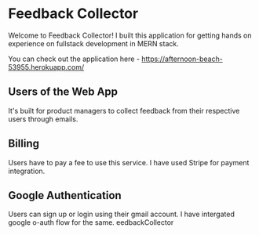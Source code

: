 # Feedback Collector

Welcome to Feedback Collector! I built this application for getting hands on experience on fullstack development in MERN stack.

You can check out the application here - https://afternoon-beach-53955.herokuapp.com/


## Users of the Web App
It's built for product managers to collect feedback from their respective users through emails.

## Billing
Users have to pay a fee to use this service. I have used Stripe for payment integration.

## Google Authentication
Users can sign up or login using their gmail account. I have intergated google o-auth flow for the same.
eedbackCollector
